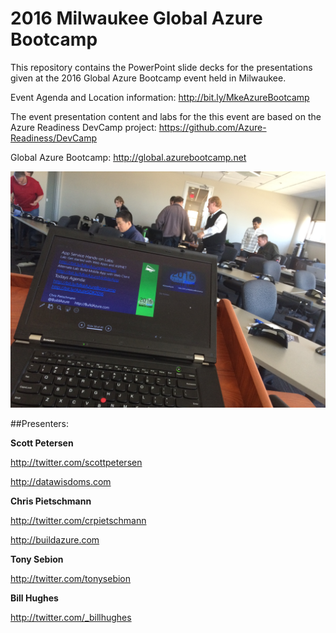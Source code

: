 # 2016 Milwaukee Global Azure Bootcamp

This repository contains the PowerPoint slide decks for the presentations given at the 2016 Global Azure Bootcamp event held in Milwaukee.

Event Agenda and Location information:
http://bit.ly/MkeAzureBootcamp

The event presentation content and labs for the this event are based on the Azure Readiness DevCamp project:
https://github.com/Azure-Readiness/DevCamp

Global Azure Bootcamp: http://global.azurebootcamp.net

![Image](https://raw.githubusercontent.com/MKEAzureBootcamp/MKE2016AzureBootcamp/master/EventPhotos/IMG_2011.JPG)

##Presenters:

**Scott Petersen**

http://twitter.com/scottpetersen

http://datawisdoms.com


**Chris Pietschmann**

http://twitter.com/crpietschmann

http://buildazure.com


**Tony Sebion**

http://twitter.com/tonysebion


**Bill Hughes**

http://twitter.com/_billhughes